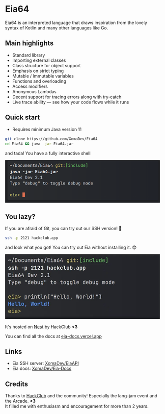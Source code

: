 # Eia64

Eia64 is an interpreted language that draws inspiration from the lovely syntax of Kotlin and many other languages like Go.

## Main highlights

- Standard library
- Importing external classes
- Class structure for object support
- Emphasis on strict typing
- Mutable / Immutable variables
- Functions and overloading
- Access modifiers
- Anonymous Lambdas
- Decent support for tracing errors along with try-catch
- Live trace ability — see how your code flows while it runs

## Quick start

- Requires minimum Java version 11

```bash
git clone https://github.com/XomaDev/Eia64
cd Eia64 && java -jar Eia64.jar
```

and tada! You have a fully interactive shell

![interactive_shell.png](graphics/interactive_shell.png)

## You lazy?

If you are afraid of Git, you can try out our SSH version! 👀

```bash
ssh -p 2121 hackclub.app
```

and look what you got! You can try out Eia without installing it. 😎

![nest_shell.png](graphics/nest_shell.png)

It's hosted on [Nest](https://github.com/hackclub/nest) by HackClub <b><3</b>

You can find all the docs at [eia-docs.vercel.app](https://eia-docs.vercel.app)

## Links

- Eia SSH server: [XomaDev/EiaAPI](https://github/XomaDev/EiaAPI)
- Eia docs: [XomaDev/Eia-Docs](https://github/XomaDev/eia-docs)

## Credits

Thanks to [HackClub](https://hackclub.com/) and the community! Especially the lang-jam event and the Arcade. <b><3</b> \
It filled me with enthusiasm and encouragement for more than 2 years.